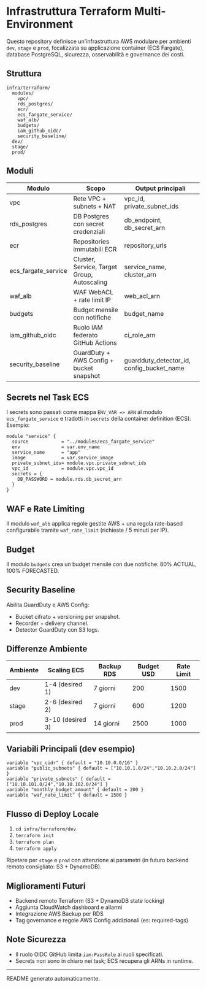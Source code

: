 # Infrastruttura Terraform Multi-Environment

Questo repository definisce un'infrastruttura AWS modulare per ambienti `dev`, `stage` e `prod`, focalizzata su applicazione container (ECS Fargate), database PostgreSQL, sicurezza, osservabilità e governance dei costi.

## Struttura
```
infra/terraform/
  modules/
    vpc/
    rds_postgres/
    ecr/
    ecs_fargate_service/
    waf_alb/
    budgets/
    iam_github_oidc/
    security_baseline/
  dev/
  stage/
  prod/
```

## Moduli
| Modulo | Scopo | Output principali |
|--------|-------|-------------------|
| vpc | Rete VPC + subnets + NAT | vpc_id, private_subnet_ids |
| rds_postgres | DB Postgres con secret credenziali | db_endpoint, db_secret_arn |
| ecr | Repositories immutabili ECR | repository_urls |
| ecs_fargate_service | Cluster, Service, Target Group, Autoscaling | service_name, cluster_arn |
| waf_alb | WAF WebACL + rate limit IP | web_acl_arn |
| budgets | Budget mensile con notifiche | budget_name |
| iam_github_oidc | Ruolo IAM federato GitHub Actions | ci_role_arn |
| security_baseline | GuardDuty + AWS Config + bucket snapshot | guardduty_detector_id, config_bucket_name |

## Secrets nel Task ECS
I secrets sono passati come mappa `ENV_VAR => ARN` al modulo `ecs_fargate_service` e tradotti in `secrets` della container definition (ECS). Esempio:
```hcl
module "service" {
  source            = "../modules/ecs_fargate_service"
  env               = var.env_name
  service_name      = "app"
  image             = var.service_image
  private_subnet_ids= module.vpc.private_subnet_ids
  vpc_id            = module.vpc.vpc_id
  secrets = {
    DB_PASSWORD = module.rds.db_secret_arn
  }
}
```

## WAF e Rate Limiting
Il modulo `waf_alb` applica regole gestite AWS + una regola rate-based configurabile tramite `waf_rate_limit` (richieste / 5 minuti per IP).

## Budget
Il modulo `budgets` crea un budget mensile con due notifiche: 80% ACTUAL, 100% FORECASTED.

## Security Baseline
Abilita GuardDuty e AWS Config:
- Bucket cifrato + versioning per snapshot.
- Recorder + delivery channel.
- Detector GuardDuty con S3 logs.

## Differenze Ambiente
| Ambiente | Scaling ECS | Backup RDS | Budget USD | Rate Limit |
|----------|-------------|-----------|------------|------------|
| dev | 1-4 (desired 1) | 7 giorni | 200 | 1500 |
| stage | 2-6 (desired 2) | 7 giorni | 600 | 1200 |
| prod | 3-10 (desired 3) | 14 giorni | 2500 | 1000 |

## Variabili Principali (dev esempio)
```hcl
variable "vpc_cidr" { default = "10.10.0.0/16" }
variable "public_subnets" { default = ["10.10.1.0/24","10.10.2.0/24"] }
variable "private_subnets" { default = ["10.10.101.0/24","10.10.102.0/24"] }
variable "monthly_budget_amount" { default = 200 }
variable "waf_rate_limit" { default = 1500 }
```

## Flusso di Deploy Locale
1. `cd infra/terraform/dev`
2. `terraform init`
3. `terraform plan`
4. `terraform apply`

Ripetere per `stage` e `prod` con attenzione ai parametri (in futuro backend remoto consigliato: S3 + DynamoDB).

## Miglioramenti Futuri
- Backend remoto Terraform (S3 + DynamoDB state locking)
- Aggiunta CloudWatch dashboard e allarmi
- Integrazione AWS Backup per RDS
- Tag governance e regole AWS Config addizionali (es: required-tags)

## Note Sicurezza
- Il ruolo OIDC GitHub limita `iam:PassRole` ai ruoli specificati.
- Secrets non sono in chiaro nei task; ECS recupera gli ARNs in runtime.

---
README generato automaticamente.
